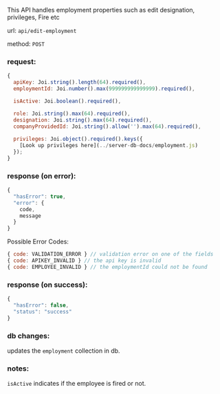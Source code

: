 This API handles employment properties such as edit designation, privileges, Fire etc

url: `api/edit-employment`

method: `POST`

### request: 
```js
{
  apiKey: Joi.string().length(64).required(),
  employmentId: Joi.number().max(999999999999999).required(),

  isActive: Joi.boolean().required(), 

  role: Joi.string().max(64).required(),
  designation: Joi.string().max(64).required(),
  companyProvidedId: Joi.string().allow('').max(64).required(),
  
  privileges: Joi.object().required().keys({
    [Look up privileges here](../server-db-docs/employment.js)
  });
}
```

### response (on error):
```js
{
  "hasError": true,
  "error": {
    code,
    message
  }
}
```

Possible Error Codes:
```js
{ code: VALIDATION_ERROR } // validation error on one of the fields
{ code: APIKEY_INVALID } // the api key is invalid
{ code: EMPLOYEE_INVALID } // the employmentId could not be found
```

### response (on success):
```js
{
  "hasError": false,
  "status": "success"
}
```

### db changes:
updates the `employment` collection in db.

### notes:
`isActive` indicates if the employee is fired or not. 